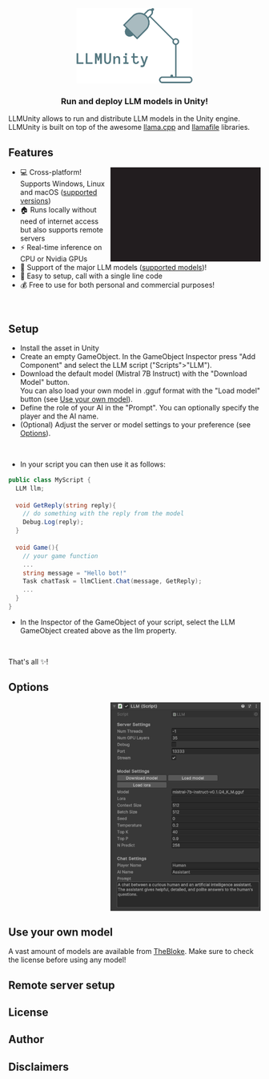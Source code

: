 
<p align="center">
<img src="github/logo_transparent_cropped.png" height="150"/>
</p>

<h3 align="center">Run and deploy LLM models in Unity!</h3>

LLMUnity allows to run and distribute LLM models in the Unity engine.
<br>
LLMUnity is built on top of the awesome [llama.cpp](https://github.com/ggerganov/llama.cpp) and [llamafile](https://github.com/Mozilla-Ocho/llamafile) libraries.

## Features
<img width="300" src="github/demo.gif" align="right" >


- :computer: Cross-platform! Supports Windows, Linux and macOS ([supported versions](https://github.com/Mozilla-Ocho/llamafile?tab=readme-ov-file#supported-oses-and-cpus))
- :house: Runs locally without need of internet access but also supports remote servers
- :zap: Real-time inference on CPU or Nvidia GPUs
- :hugs: Support of the major LLM models ([supported models](https://github.com/ggerganov/llama.cpp?tab=readme-ov-file#description))!
- :wrench: Easy to setup, call with a single line code
- :moneybag: Free to use for both personal and commercial purposes!


<br clear="right"/>

## Setup

- Install the asset in Unity
- Create an empty GameObject. In the GameObject Inspector press "Add Component" and select the LLM script ("Scripts">"LLM").
- Download the default model (Mistral 7B Instruct) with the "Download Model" button.<br>You can also load your own model in .gguf format with the "Load model" button (see [Use your own model](#use-your-own-model)).
- Define the role of your AI in the "Prompt". You can optionally specify the player and the AI name.
- (Optional) Adjust the server or model settings to your preference (see [Options](#options)).

<br>

- In your script you can then use it as follows:


``` c#
public class MyScript {
  LLM llm;
  
  void GetReply(string reply){
    // do something with the reply from the model
    Debug.Log(reply);
  }
  
  void Game(){
    // your game function
    ...
    string message = "Hello bot!"
    Task chatTask = llmClient.Chat(message, GetReply);
    ...
  }
}
```
- In the Inspector of the GameObject of your script, select the LLM GameObject created above as the llm property.

<br>

That's all :sparkles:!


## Options

<div>
<img width="300" src="github/GameObject.png" align="right" />
</div>

<br clear="right"/>

## Use your own model

A vast amount of models are available from [TheBloke](https://huggingface.co/TheBloke). Make sure to check the license before using any model!

## Remote server setup
## License
## Author
## Disclaimers
